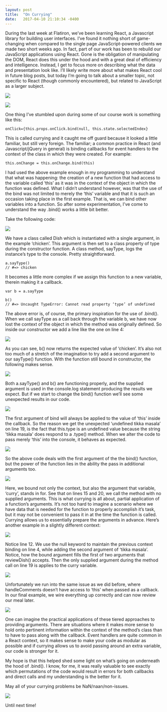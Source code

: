```yaml
---
layout: post
title:  "On Currying"
date:   2017-04-10 21:10:34 -0400
---
```


During the last week at Flatiron, we’ve been learning React, a Javascript library for building user interfaces. I’ve found it nothing short of game-changing when compared to the single page JavaScript-powered clients we made two short weeks ago. In fact, part of our work has been to rebuild our JavaScript applications using React. Gone is the obligation of manipulating the DOM, React does this under the hood and with a great deal of efficiency and intelligence. Instead, I get to focus more on describing what the data and presentation look like. I’ll likely write more about what makes React cool in future blog posts, but today I’m going to talk about a smaller topic, not specific to React (though commonly encountered), but related to JavaScript as a larger subject. 

![](https://media1.giphy.com/media/g8rEwOqIStrBC/giphy.gif)

![](https://media.tenor.co/images/f8ee93747713547c07f7ed2cef4a89bc/tenor.gif)

One thing I’ve stumbled upon during some of our course work is something like this:

```
onClick={this.props.onClick.bind(null, this.state.selectedIndex}
```

This is called currying and it caught me off guard because it looked a little familiar, but still very foreign. The familiar; a common practice in React (and Javascript/jQuery in general) is binding callbacks for event handlers to the context of the class in which they were created. For example:

```
this.onChange = this.onChange.bind(this)
```

I had used the above example enough in my programming to understand that what was happening: the creation of a new function that had access to the variable called ‘this’ as it was in the context of the object in which the function was defined. What I didn’t understand however, was that the use of the bind was not limited to merely the ‘this’ variable and that it is such an occasion taking place in the first example. That is, we can bind other variables into a function. So after some experimentation, I’ve come to understand the way .bind() works a little bit better. 

Take the following code:

![](http://i.imgur.com/8i30zup.png)

We have a class called Dish which is instantiated with a single argument, in the example ‘chicken’. This argument is then set to a class property of type during the constructor function. A class method, sayType, logs the instance’s type to the console. Pretty straightforward.

```
a.sayType()
// #=> chicken
```

It becomes a little more complex if we assign this function to a new variable, therein making it a callback.

```
var b = a.sayType

b()
// #=> Uncaught TypeError: Cannot read property ‘type’ of undefined
```
The above error is, of course, the primary inspiration for the use of .bind(). When we call sayType as a call back through the variable b, we have now lost the context of the object in which the method was originally defined. So inside our constructor we add a line like the one on line 4:

![](http://i.imgur.com/Kt1EarU.png)

As you can see, b() now returns the expected value of ‘chicken’. It’s also not too much of a stretch of the imagination to try add a second argument to our sayType() function. With the function still bound in constructor, the following makes sense.

![](http://i.imgur.com/E8HJIwA.png)

Both a.sayType() and b() are functioning properly, and the supplied argument is used in the console.log statement producing the results we expect. But if we start to change the bind() function we’ll see some unexpected results in our code.

![](http://i.imgur.com/h2WDyr4.png)

The first argument of bind will always be applied to the value of ‘this’ inside the callback. So the reason we get the unexpected ‘undefined tikka masala’ on line 19, is the fact that this.type is an undefined value because the string 'tikka masala' does respond to a .type() method. When we alter the code to pass merely ‘this’ into the console, it behaves as expected.

![](http://i.imgur.com/s8gpz8P.png)

So the above code deals with the first argument of the the bind() function, but the power of the function lies in the ability the pass in additional arguments too. 

![](http://i.imgur.com/undefined.png)

Here, we bound not only the context, but also the argument that variable, ‘curry’, stands in for. See that on lines 15 and 20, we call the method with no supplied arguments. This is what currying is all about, partial application of a function’s arguments. It’s not too hard to imagine a scenario where we have data that is needed for the function to properly accomplish it’s task, but it may not be convenient to pass it in at the time the function is called. Currying allows us to essentially prepare the arguments in advance. Here’s another example in a slightly different context:


![](http://i.imgur.com/lgwdZhP.png)

Notice line 12. We use the null keyword to maintain the previous context binding on line 4, while adding the second argument of ‘tikka masala’. Notice, how the bound argument fills the first of two arguments that reviewDish() accepts. Then the only supplied argument during the method call on line 19 is applies to the curry variable.

![](http://i.imgur.com/egSknq2.png)

Unfortunately we run into the same issue as we did before, where handleComments doesn’t have access to ‘this’ when passed as a callback. In our final example, we wire everything up correctly and can now review our meal later.

![](https://i.imgur.com/7o1WUyM.png)

One can imagine the practical applications of these tiered approaches to providing arguments. There are situations where it makes more sense to hold onto pertinent information within the context of the method’s class than to have to pass along with the callback. Event handlers are quite common in a React context, so it makes sense to make your code as modular as possible and if currying allows us to avoid passing around an extra variable, our code is stronger for it. 

My hope is that this helped shed some light on what’s going on underneath the hood of .bind(). I know, for me, it was really valuable to see exactly which permutations of the code would result in errors for both callbacks and direct calls and my understanding is the better for it. 

May all of your currying problems be NaN/naan/non-issues.

![](http://cdn.smosh.com/sites/default/files/2015/12/dad-jokes-star-trek.gif)

Until next time!

